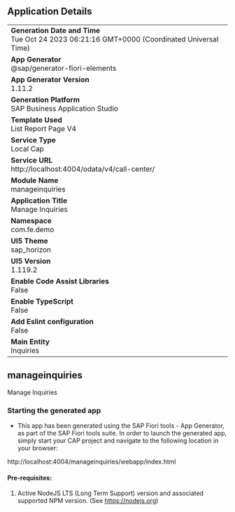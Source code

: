 ## Application Details
|               |
| ------------- |
|**Generation Date and Time**<br>Tue Oct 24 2023 06:21:16 GMT+0000 (Coordinated Universal Time)|
|**App Generator**<br>@sap/generator-fiori-elements|
|**App Generator Version**<br>1.11.2|
|**Generation Platform**<br>SAP Business Application Studio|
|**Template Used**<br>List Report Page V4|
|**Service Type**<br>Local Cap|
|**Service URL**<br>http://localhost:4004/odata/v4/call-center/
|**Module Name**<br>manageinquiries|
|**Application Title**<br>Manage Inquiries|
|**Namespace**<br>com.fe.demo|
|**UI5 Theme**<br>sap_horizon|
|**UI5 Version**<br>1.119.2|
|**Enable Code Assist Libraries**<br>False|
|**Enable TypeScript**<br>False|
|**Add Eslint configuration**<br>False|
|**Main Entity**<br>Inquiries|

## manageinquiries

Manage Inquiries

### Starting the generated app

-   This app has been generated using the SAP Fiori tools - App Generator, as part of the SAP Fiori tools suite.  In order to launch the generated app, simply start your CAP project and navigate to the following location in your browser:

http://localhost:4004/manageinquiries/webapp/index.html

#### Pre-requisites:

1. Active NodeJS LTS (Long Term Support) version and associated supported NPM version.  (See https://nodejs.org)


